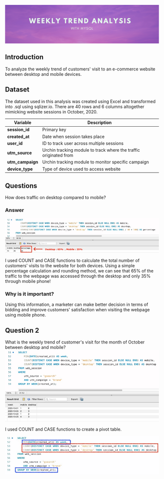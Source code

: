 ![Banner](https://github.com/Hafizah/Trend-Analysis-using-MySQL/blob/main/Images/banner.png)
## Introduction
To analyze the weekly trend of customers' visit to an e-commerce website between desktop and mobile devices.

## Dataset
The dataset used in this analysis was created using Excel and transformed into .sql using sqlizer.io. There are 40 rows and 6 columns altogether mimicking website sessions in October, 2020.

Variable | Description
---- | -------
**session_id** | Primary key
**created_at** | Date when session takes place
**user_id** | ID to track user across multiple sessions
**utm_source** | Urchin tracking module to track where the traffic originated from 
**utm_campaign** | Urchin tracking module to monitor specific campaign
**device_type** | Type of device used to access website

## Questions
How does traffic on desktop compared to mobile?

### Answer
![Banner](https://github.com/Hafizah/Trend-Analysis-using-MySQL/blob/main/Images/total%20in%20percentage.jpg)

I used COUNT and CASE functions to calculate the total number of customers' visits to the website for both devices. Using a simple percentage calculation and rounding method, we can see that 65% of the traffic to the webpage was accessed through the desktop and only 35% through mobile phone!

### Why is it important? 
Using this information, a marketer can make better decision in terms of bidding and improve customers' satisfaction when visiting the webpage using mobile phone.

## Question 2
What is the weekly trend of customer's visit for the month of October between desktop and mobile?
![Banner](https://github.com/Hafizah/Trend-Analysis-using-MySQL/blob/main/Images/weekly%20trend.jpg)

I used COUNT and CASE functions to create a pivot table.

![Banner](https://github.com/Hafizah/Trend-Analysis-using-MySQL/blob/main/Images/weekly%20trend%20colored.jpg)

